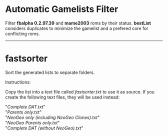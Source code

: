 Automatic Gamelists Filter
===================

Filter **fbalpha 0.2.97.39** and **mame2003** roms by their status.
**bestList** considers duplicates to minimize the gamelist and a prefered core for conflicting roms.

----------

fastsorter
===================

Sort the generated lists to separate folders.

Instructions:

Copy the list into a text file called *fastsorter.txt* to use it as source.
If you create the following text files, they will be used instead:  

"*Complete DAT.txt*"  
"*Parents only.txt*"  
"*NeoGeo only (including NeoGeo Clones).txt*"  
"*NeoGeo Parents only.txt*"  
"*Complete DAT (without NeoGeo).txt*" 
